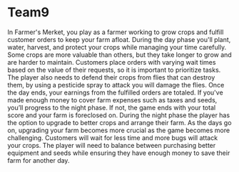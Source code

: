 # Team9

In Farmer's Merket, you play as a farmer working to grow crops and fulfill customer orders to keep your farm afloat. During the day phase you'll plant, water, harvest, and protect your crops while managing your time carefully. Some crops are more valuable than others, but they take longer to grow and are harder to maintain. Customers place orders with varying wait times based on the value of their requests, so it is important to prioritize tasks. 
The player also needs to defend their crops from flies that can destroy them, by using a pesticide spray to attack you will damage the flies. Once the day ends, your earnings from the fulfilled orders are totaled. If you've made enough money to cover farm expenses such as taxes and seeds, you’ll progress to the night phase. If not, the game ends with your total score and your farm is foreclosed on. During the night phase the player has the option to upgrade to better crops and arrange their farm. 
As the days go on, upgrading your farm becomes more crucial as the game becomes more challenging. Customers will wait for less time and more bugs will attack your crops. The player will need to balance between purchasing better equipment and seeds while ensuring they have enough money to save their farm for another day.
